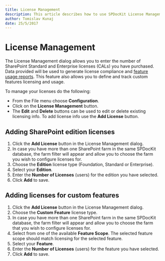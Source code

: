 ```yaml
---
title: License Management
description: This article describes how to use SPDocKit License Management wizard.
author: Tomislav Kunaj
date: 25/5/2017
---
```


# License Management

The License Management dialog allows you to enter the number of SharePoint Standard and Enterprise licenses \(CALs\) you have purchased. Data provided will be used to generate license compliance and [feature usage reports](https://github.com/SysKitTeam/docs-spdockit/tree/8b06dc9182659a72e14285486dc7b3af590ff348/get-to-know-spdockit/get-to-know-spdockit/content-and-usage-reports-screen.md). This feature also allows you to define and track custom features licensing and usage.

To manage your licenses do the following:

* From the File menu choose **Configuration**.
* Click on the **License Management** button.
* The **Edit** and **Delete** buttons can be used to edit or delete existing licensing info. To add license info use the **Add License** button.

## Adding SharePoint edition licenses

1. Click the **Add License** button in the License Management dialog.
2. In case you have more than one SharePoint farm in the same SPDocKit database, the farm filter will appear and allow you to choose the farm you wish to configure licenses for.
3. Choose the **Edition** license type \(Foundation, Standard or Enterprise\).
4. Select your **Edition**.
5. Enter the **Number of Licenses** \(users\) for the edition you have selected.
6. Click **Add** to save.

## Adding licenses for custom features

1. Click the **Add License** button in the License Management dialog.
2. Choose the **Custom Feature** license type.
3. In case you have more than one SharePoint farm in the same SPDocKit database, the farm filter will appear and allow you to choose the farm that you wish to configure licenses for.
4. Select from one of the available **Feature Scope**. The selected feature scope should match licensing for the selected feature.
5. Select your **Feature**.
6. Enter the **Number of Licenses** \(users\) for the feature you have selected.
7. Click **Add** to save.

